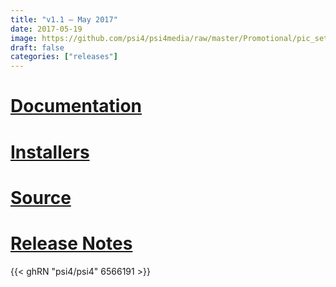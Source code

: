 ```yaml
---
title: "v1.1 — May 2017"
date: 2017-05-19
image: https://github.com/psi4/psi4media/raw/master/Promotional/pic_setca2017_dom_v1p1_announcement.jpg
draft: false
categories: ["releases"]
---
```


# [Documentation](psi4manual/1.1/index.html)
# [Installers](http://vergil.chemistry.gatech.edu/psicode-download/1.1.html)
# [Source](https://github.com/psi4/psi4/tree/1.1.x)
# [Release Notes](https://github.com/psi4/psi4/releases/tag/v1.1)

{{< ghRN "psi4/psi4" 6566191 >}}
